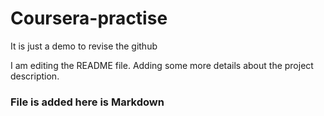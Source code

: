 # Coursera-practise
It is just a demo to revise the github

I am editing the README file. Adding some more details about the project description.

### File is added here is Markdown
